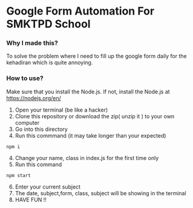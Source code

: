 # Google Form Automation For SMKTPD School

### Why I made this?
To solve the problem where I need to fill up the google form daily for the kehadiran which is quite annoying.

### How to use?
Make sure that you install the Node.js.
If not, install the Node.js at https://nodejs.org/en/

1. Open your terminal (be like a hacker)
2. Clone this repository or download the zip( unzip it ) to your own computer
3. Go into this directory
3. Run this commmand (it may take longer than your expected)

```
npm i
```

4. Change your name, class in index.js for the first time only
5. Run this command 

```
npm start
```

6. Enter your current subject
7. The date, subject,form, class, subject will be showing in the terminal
8. HAVE FUN !!
